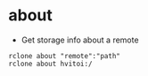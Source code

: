 # about

- Get storage info about a remote

```shell
rclone about "remote":"path"
rclone about hvitoi:/
```
